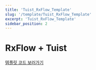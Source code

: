 ```yaml
---
title: 'Tuist_RxFlow_Template'
slug: '/template/Tuist_RxFlow_Template'
excerpt: 'Tuist_RxFlow_Template'
sidebar_position: 2
---
```


# RxFlow + Tuist

[템플릿 코드 보러가기](https://github.com/jjunhaa0211/Tuist-Junha/tree/main/Tuist_RxFlow_Template)